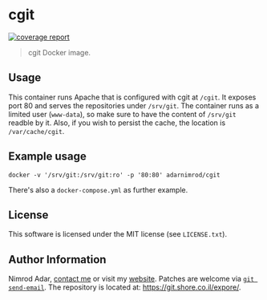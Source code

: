 # cgit

[![coverage report](https://git.shore.co.il/shore/cgit-docker/badges/master/coverage.svg)](https://git.shore.co.il/shore/cgit-docker/-/commits/master)

> cgit Docker image.

## Usage

This container runs Apache that is configured with cgit at `/cgit`. It exposes
port 80 and serves the repositories under `/srv/git`. The container runs as
a limited user (`www-data`), so make sure to have the content of `/srv/git`
readble by it. Also, if you wish to persist the cache, the location is
`/var/cache/cgit`.

## Example usage

```
docker -v '/srv/git:/srv/git:ro' -p '80:80' adarnimrod/cgit
```

There's also a `docker-compose.yml` as further example.

## License

This software is licensed under the MIT license (see `LICENSE.txt`).

## Author Information

Nimrod Adar, [contact me](mailto:nimrod@shore.co.il) or visit my
[website](https://www.shore.co.il/). Patches are welcome via
[`git send-email`](http://git-scm.com/book/en/v2/Git-Commands-Email). The repository
is located at: <https://git.shore.co.il/expore/>.
